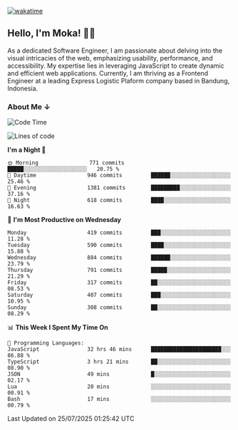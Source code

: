 [![wakatime](https://wakatime.com/badge/user/af9abd23-dba3-4dbe-973c-b045a9417a55.svg?style=social)](https://wakatime.com/@af9abd23-dba3-4dbe-973c-b045a9417a55)
## Hello, I'm Moka! 👋🏼


As a dedicated Software Engineer, I am passionate about delving into the visual intricacies of the web, emphasizing usability, performance, and accessibility. My expertise lies in leveraging JavaScript to create dynamic and efficient web applications. Currently, I am thriving as a Frontend Engineer at a leading Express Logistic Plaform company based in Bandung, Indonesia.

### About Me ↓

<!--START_SECTION:waka-->
![Code Time](http://img.shields.io/badge/Code%20Time-12%2C395%20hrs%2054%20mins-blue)

![Lines of code](https://img.shields.io/badge/From%20Hello%20World%20I%27ve%20Written-9.6%20million%20lines%20of%20code-blue)

**I'm a Night 🦉** 

```text
🌞 Morning                771 commits         █████░░░░░░░░░░░░░░░░░░░░   20.75 % 
🌆 Daytime                946 commits         ██████░░░░░░░░░░░░░░░░░░░   25.46 % 
🌃 Evening                1381 commits        █████████░░░░░░░░░░░░░░░░   37.16 % 
🌙 Night                  618 commits         ████░░░░░░░░░░░░░░░░░░░░░   16.63 % 
```
📅 **I'm Most Productive on Wednesday** 

```text
Monday                   419 commits         ███░░░░░░░░░░░░░░░░░░░░░░   11.28 % 
Tuesday                  590 commits         ████░░░░░░░░░░░░░░░░░░░░░   15.88 % 
Wednesday                884 commits         ██████░░░░░░░░░░░░░░░░░░░   23.79 % 
Thursday                 791 commits         █████░░░░░░░░░░░░░░░░░░░░   21.29 % 
Friday                   317 commits         ██░░░░░░░░░░░░░░░░░░░░░░░   08.53 % 
Saturday                 407 commits         ███░░░░░░░░░░░░░░░░░░░░░░   10.95 % 
Sunday                   308 commits         ██░░░░░░░░░░░░░░░░░░░░░░░   08.29 % 
```


📊 **This Week I Spent My Time On** 

```text
💬 Programming Languages: 
JavaScript               32 hrs 46 mins      ██████████████████████░░░   86.88 % 
TypeScript               3 hrs 21 mins       ██░░░░░░░░░░░░░░░░░░░░░░░   08.90 % 
JSON                     49 mins             █░░░░░░░░░░░░░░░░░░░░░░░░   02.17 % 
Lua                      20 mins             ░░░░░░░░░░░░░░░░░░░░░░░░░   00.91 % 
Bash                     17 mins             ░░░░░░░░░░░░░░░░░░░░░░░░░   00.79 % 
```


 Last Updated on 25/07/2025 01:25:42 UTC
<!--END_SECTION:waka-->

